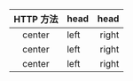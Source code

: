 
|HTTP 方法|head|head|
|:----:|:----|----:|
|center|left|right|
|center|left|right|
|center|left|right|
